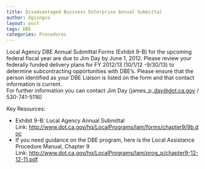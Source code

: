 ```yaml
---
title: Disadvantaged Business Enterprise Annual Submittal
author: dgiongco
layout: post
tags: DBE
categories: Procedures
---
```

Local Agency DBE Annual Submittal Forms (Exhibit 9-B) for the upcoming federal fiscal year are due to Jim Day by June 1, 2012. Please review your federally funded delivery plans for FY 2012/13 (10/1/12 -9/30/13) to determine subcontracting opportunities with DBE&#8217;s. Please ensure that the person identified as your DBE Liaison is listed on the form and that contact information is current.  
For further information you can contact Jim Day (james\_p\_day@dot.ca.gov / 530-741-5116)

Key Resources:

*   Exhibit 9-B: Local Agency Annual Submittal Link: <a href="http://www.dot.ca.gov/hq/LocalPrograms/lam/forms/chapter9/9b.doc" target="_blank">http://www.dot.ca.gov/hq/LocalPrograms/lam/forms/chapter9/9b.doc</a>
*   If you need guidance on the DBE program, here is the Local Assistance Procedure Manual, Chapter 9 Link: <a href="http://www.dot.ca.gov/hq/LocalPrograms/lam/prog_p/chapter9-12-12-11.pdf" target="_blank">http://www.dot.ca.gov/hq/LocalPrograms/lam/prog_p/chapter9-12-12-11.pdf</a>